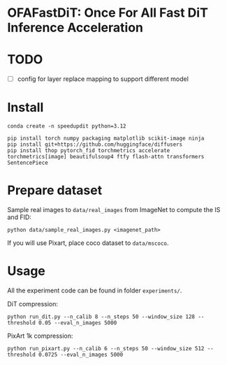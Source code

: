 # OFAFastDiT: Once For All Fast DiT Inference Acceleration

# TODO
- [ ] config for layer replace mapping to support different model

# Install

```
conda create -n speedupdit python=3.12
```


```
pip install torch numpy packaging matplotlib scikit-image ninja
pip install git+https://github.com/huggingface/diffusers
pip install thop pytorch_fid torchmetrics accelerate torchmetrics[image] beautifulsoup4 ftfy flash-attn transformers SentencePiece
```

# Prepare dataset

Sample real images to `data/real_images` from ImageNet to compute the IS and FID:
```
python data/sample_real_images.py <imagenet_path>
```

If you will use Pixart, place coco dataset to `data/mscoco`.

# Usage
All the experiment code can be found in folder `experiments/`.

DiT compression:
```
python run_dit.py --n_calib 8 --n_steps 50 --window_size 128 --threshold 0.05 --eval_n_images 5000
```

PixArt 1k compression:
```
python run_pixart.py --n_calib 6 --n_steps 50 --window_size 512 --threshold 0.0725 --eval_n_images 5000

```
